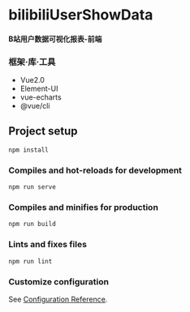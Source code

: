# bilibiliUserShowData
#### B站用户数据可视化报表-前端
### 框架·库·工具
 - Vue2.0
 - Element-UI
 - vue-echarts 
 - @vue/cli
## Project setup
```
npm install
```

### Compiles and hot-reloads for development
```
npm run serve
```

### Compiles and minifies for production
```
npm run build
```

### Lints and fixes files
```
npm run lint
```

### Customize configuration
See [Configuration Reference](https://cli.vuejs.org/config/).
